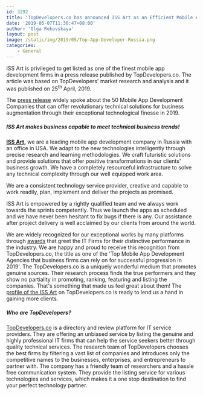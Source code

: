 ```yaml
---
id: 3292
title: 'TopDevelopers.co has announced ISS Art as an Efficient Mobile App Development Company for April 2019'
date: '2019-05-07T11:30:47+08:00'
author: 'Olga Rekovskaya'
layout: post
image: /static/img/2019/05/Top-App-Developer-Russia.png
categories:
    - General
---
```


ISS Art is privileged to get listed as one of the finest mobile app development firms in a press release published by TopDevelopers.co. The article was based on TopDevelopers' market research and analysis and it was published on 25<sup>th</sup> April, 2019.

The [press release](https://www.einpresswire.com/article/483114852/top-50-mobile-app-development-companies-an-exclusive-analysis-for-april-2019-by-topdevelopers-co) widely spoke about the 50 Mobile App Development Companies that can offer revolutionary technical solutions for business augmentation through their exceptional technological finesse in 2019.

##### **ISS Art makes business capable to meet technical business trends!**

[**ISS Art**](https://issart.com/)**,** we are a leading mobile app development company in Russia with an office in USA. We adapt to the new technologies intelligently through precise research and learning methodologies. We craft futuristic solutions and provide solutions that offer positive transformations in our clients' business growth. We have a completely resourceful infrastructure to solve any technical complexity through our well equipped work area.

We are a consistent technology service provider, creative and capable to work readily, plan, implement and deliver the projects as promised.

ISS Art is empowered by a rightly qualified team and we always work towards the sprints competently. Thus we launch the apps as scheduled and we have never been hesitant to fix bugs if there is any. Our assistance after project delivery is well acclaimed by our clients from around the world.

We are widely recognized for our exceptional works by many platforms through [awards](https://issart.com/company/our-awards-certificates/) that greet the IT Firms for their distinctive performance in the industry. We are happy and proud to receive this recognition from TopDevelopers.co, the title as one of the 'Top Mobile App Development Agencies that business firms can rely on for successful progression in 2019'. The TopDevelopers.co is a uniquely wonderful medium that promotes genuine sources. Their research process finds the true performers and they show no partiality in promoting, ranking, featuring and listing the companies. That's something that made us feel great about them! The [profile of the ISS Art](https://www.topdevelopers.co/profile/iss-art-llc) on TopDevelopers.co is ready to lend us a hand in gaining more clients.

##### **Who are TopDevelopers?**

[TopDevelopers.co](https://www.topdevelopers.co/) is a directory and review platform for IT service providers. They are offering an unbiased service by listing the genuine and highly professional IT firms that can help the service seekers better through quality technical services. The research team of TopDevelopers chooses the best firms by filtering a vast list of companies and introduces only the competitive names to the businesses, enterprises, and entrepreneurs to partner with. The company has a friendly team of researchers and a hassle free communication system. They provide the listing service for various technologies and services, which makes it a one stop destination to find your perfect technology partner.